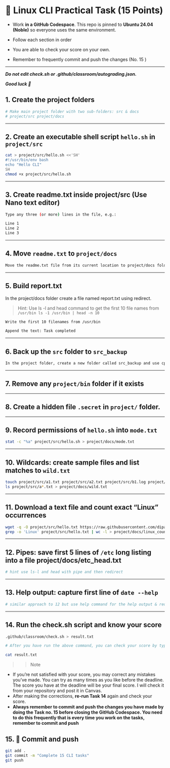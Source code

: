 # 🐧 Linux CLI Practical Task (15 Points)

- Work **in a GitHub Codespace**. This repo is pinned to **Ubuntu 24.04 (Noble)** so everyone uses the same environment.

- Follow each section in order 

- You are able to check your score on your own. 

- Remember to frequently commit and push the changes (No. 15 )

---

***Do not edit check.sh or .github/classroom/autograding.json.***

***Good luck 🚀***
## 1. Create the project folders

```bash
# Make main project folder with two sub-folders: src & docs
# project/src project/docs
```

---

## 2. Create an executable shell script `hello.sh` in `project/src`
```bash
cat > project/src/hello.sh <<'SH'
#!/usr/bin/env bash
echo "Hello CLI"
SH
chmod +x project/src/hello.sh
```

---

##  3. Create readme.txt inside project/src (Use Nano text editor)

```bash
Type any three (or more) lines in the file, e.g.:

Line 1
Line 2
Line 3
```
---

## 4. Move `readme.txt` to `project/docs`

```bash
Move the readme.txt file from its current location to project/docs folder
```
---

## 5. Build report.txt

In the project/docs folder create a file named report.txt using redirect. 

> Hint: Use ls -l and head command to get the first 10 file names from ```/usr/bin ls -1 /usr/bin | head -n 10``` 

```bash
Write the first 10 filenames from /usr/bin

Append the text: Task completed

```

---

## 6. Back up the `src` folder to `src_backup`
```bash
In the project folder, create a new folder called src_backup and use cp command to create the copy of the src folder
```

---

## 7. Remove any `project/bin` folder if it exists


---

## 8. Create a hidden file `.secret` in `project/` folder.


---

## 9. Record permissions of `hello.sh` into `mode.txt`
```bash
stat -c "%a" project/src/hello.sh > project/docs/mode.txt
```

---

## 10. Wildcards: create sample files and list matches to `wild.txt`
```bash
touch project/src/a1.txt project/src/a2.txt project/src/b1.log project/src/ab.txt
ls project/src/a*.txt > project/docs/wild.txt
```

---

## 11. Download a text file and count exact “Linux” occurrences
```bash
wget -q -O project/src/hello.txt https://raw.githubusercontent.com/dipaish/cimages/main/hello.txt
grep -o 'Linux' project/src/hello.txt | wc -l > project/docs/linux_count.txt
```

---

## 12. Pipes: save first 5 lines of `/etc` long listing into a file project/docs/etc_head.txt
```bash
# hint use ls-l and head with pipe and then redirect
```

---

## 13.  Help output: capture first line of `date --help`
```bash
# similar approach to 12 but use help command for the help output & redirect
```

---

## 14. Run the check.sh script and know your score
```bash
.github/classroom/check.sh > result.txt

# After you have run the above command, you can check your score by typing 

cat result.txt 

```

>> Note 

- If you’re not satisfied with your score, you may correct any mistakes you’ve made. You can try as many times as you like before the deadline. The score you have at the deadline will be your final score. I will check it from your repository and post it in Canvas. 
- After making the corrections, **re-run Task 14** again and check your score. 
- **Always remember to commit and push the changes you have made by doing the Task no. 15 before closing the GitHub Codespace. You need to do this frequently that is every time you work on the tasks, remember to commit and push**


## 15. 🚀 Commit and push
```bash
git add .
git commit -m "Complete 15 CLI tasks"
git push
```
